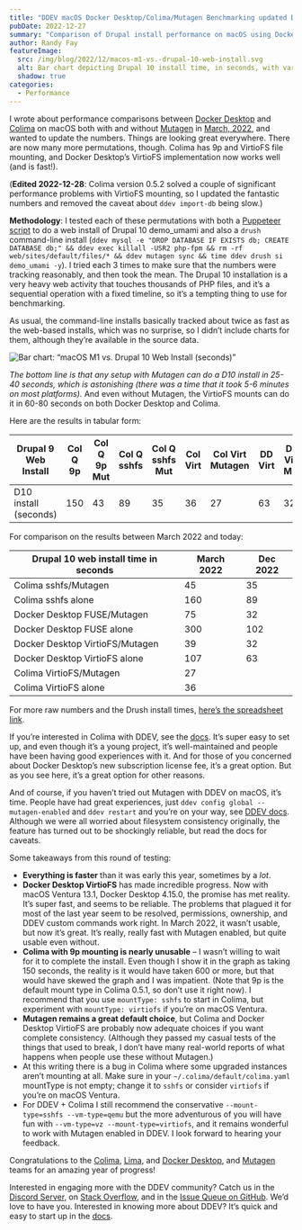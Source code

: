 ```yaml
---
title: "DDEV macOS Docker Desktop/Colima/Mutagen Benchmarking updated Dec 2022"
pubDate: 2022-12-27
summary: "Comparison of Drupal install performance on macOS using Docker Desktop and Colima, with and without Mutagen."
author: Randy Fay
featureImage:
  src: /img/blog/2022/12/macos-m1-vs.-drupal-10-web-install.svg
  alt: Bar chart depicting Drupal 10 install time, in seconds, with various configurations on an M1 Mac
  shadow: true
categories:
  - Performance
---
```


I wrote about performance comparisons between [Docker Desktop](https://www.docker.com/products/docker-desktop/) and [Colima](https://github.com/abiosoft/colima) on macOS both with and without [Mutagen](https://ddev.readthedocs.io/en/latest/users/install/performance/#mutagen) in [March, 2022](https://ddev.com/ddev-local/docker-desktop-and-colima-benchmarking-on-macos/), and wanted to update the numbers. Things are looking great everywhere. There are now many more permutations, though. Colima has 9p and VirtioFS file mounting, and Docker Desktop’s VirtioFS implementation now works well (and is fast!).

(**Edited 2022-12-28**: Colima version 0.5.2 solved a couple of significant performance problems with VirtioFS mounting, so I updated the fantastic numbers and removed the caveat about `ddev import-db` being slow.)

**Methodology**: I tested each of these permutations with both a [Puppeteer script](https://github.com/ddev/ddev-puppeteer) to do a web install of Drupal 10 demo_umami and also a `drush` command-line install (`ddev mysql -e "DROP DATABASE IF EXISTS db; CREATE DATABASE db;" && ddev exec killall -USR2 php-fpm && rm -rf web/sites/default/files/* && ddev mutagen sync && time ddev drush si demo_umami -y`). I tried each 3 times to make sure that the numbers were tracking reasonably, and then took the mean. The Drupal 10 installation is a very heavy web activity that touches thousands of PHP files, and it’s a sequential operation with a fixed timeline, so it’s a tempting thing to use for benchmarking.

As usual, the command-line installs basically tracked about twice as fast as the web-based installs, which was no surprise, so I didn’t include charts for them, although they’re available in the source data.

![Bar chart: “macOS M1 vs. Drupal 10 Web Install (seconds)”](/img/blog/2022/12/macos-m1-vs.-drupal-10-web-install.svg)

_The bottom line is that any setup with Mutagen can do a D10 install in 25-40 seconds, which is astonishing (there was a time that it took 5-6 minutes on most platforms)._ And even without Mutagen, the VirtioFS mounts can do it in 60-80 seconds on both Docker Desktop and Colima.

Here are the results in tabular form:

| Drupal 9 Web Install  | Col Q 9p | Col Q 9p Mut | Col Q sshfs | Col Q sshfs Mut | Col Virt | Col Virt Mutagen | DD Virt | DD Virt Mut | DD FUSE | DD FUSE Mut |
| --------------------- | -------- | ------------ | ----------- | --------------- | -------- | ---------------- | ------- | ----------- | ------- | ----------- |
| D10 install (seconds) | 150      | 43           | 89          | 35              | 36       | 27               | 63      | 32          | 102     | 32          |

For comparison on the results between March 2022 and today:

| Drupal 10 web install time in seconds | March 2022 | Dec 2022 |
| ------------------------------------- | ---------- | -------- |
| Colima sshfs/Mutagen                  | 45         | 35       |
| Colima sshfs alone                    | 160        | 89       |
| Docker Desktop FUSE/Mutagen           | 75         | 32       |
| Docker Desktop FUSE alone             | 300        | 102      |
| Docker Desktop VirtioFS/Mutagen       | 39         | 32       |
| Docker Desktop VirtioFS alone         | 107        | 63       |
| Colima VirtioFS/Mutagen               | 27         |          |
| Colima VirtioFS alone                 | 36         |          |

For more raw numbers and the Drush install times, [here’s the spreadsheet link](https://docs.google.com/spreadsheets/d/1GG69B94ftYlkrNeoI55eUrxLVwIVYkt4mv-R2nJx6YU/edit?usp=sharing).

If you’re interested in Colima with DDEV, see the [docs](https://ddev.readthedocs.io/en/latest/users/docker%5Finstallation/#macos-installation-colima). It’s super easy to set up, and even though it’s a young project, it’s well-maintained and people have been having good experiences with it. And for those of you concerned about Docker Desktop’s new subscription license fee, it’s a great option. But as you see here, it’s a great option for other reasons.

And of course, if you haven’t tried out Mutagen with DDEV on macOS, it’s time. People have had great experiences, just `ddev config global --mutagen-enabled` and `ddev restart` and you’re on your way, see [DDEV docs](https://ddev.readthedocs.io/en/latest/users/performance/#using-mutagen). Although we were all worried about filesystem consistency originally, the feature has turned out to be shockingly reliable, but read the docs for caveats.

Some takeaways from this round of testing:

- **Everything is faster** than it was early this year, sometimes by a _lot_.
- **Docker Desktop VirtioFS** has made incredible progress. Now with macOS Ventura 13.1, Docker Desktop 4.15.0, the promise has met reality. It’s super fast, and seems to be reliable. The problems that plagued it for most of the last year seem to be resolved, permissions, ownership, and DDEV custom commands work right. In March 2022, it wasn’t usable, but now it’s great. It’s really, really fast with Mutagen enabled, but quite usable even without.
- **Colima with 9p mounting is nearly unusable** – I wasn’t willing to wait for it to complete the install. Even though I show it in the graph as taking 150 seconds, the reality is it would have taken 600 or more, but that would have skewed the graph and I was impatient. (Note that 9p is the default mount type in Colima 0.5.1, so don’t use it right now). I recommend that you use `mountType: sshfs` to start in Colima, but experiment with `mountType: virtiofs` if you’re on macOS Ventura.
- **Mutagen remains a great default choice**, but Colima and Docker Desktop VirtioFS are probably now adequate choices if you want complete consistency. (Although they passed my casual tests of the things that used to break, I don’t have many real-world reports of what happens when people use these without Mutagen.)
- At this writing there is a bug in Colima where some upgraded instances aren’t mounting at all. Make sure in your `~/.colima/default/colima.yaml` mountType is not empty; change it to `sshfs` or consider `virtiofs` if you’re on macOS Ventura.
- For DDEV + Colima I still recommend the conservative `--mount-type=sshfs --vm-type=qemu` but the more adventurous of you will have fun with `--vm-type=vz --mount-type=virtiofs`, and it remains wonderful to work with Mutagen enabled in DDEV. I look forward to hearing your feedback.

Congratulations to the [Colima](https://github.com/abiosoft/colima), [Lima](https://github.com/lima-vm/lima), and [Docker Desktop](https://www.docker.com/products/docker-desktop/), and [Mutagen](https://mutagen.io) teams for an amazing year of progress!

Interested in engaging more with the DDEV community? Catch us in the [Discord Server](https://discord.gg/hCZFfAMc5k), on [Stack Overflow](https://stackoverflow.com/tags/ddev), and in the [Issue Queue on GitHub](https://github.com/ddev/ddev/issues). We’d love to have you. Interested in knowing more about DDEV? It’s quick and easy to start up in the [docs](https://ddev.readthedocs.io/en/latest/).
